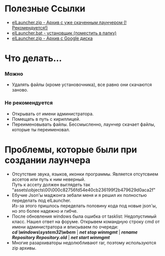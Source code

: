 # Полезные Ссылки
- [elLauncher.zip - Архив с уже скаченным лаунчером (!Рекомендуется!)](https://github.com/Niclic2/elLauncher/releases/download/elLauncher-0.0.3/elLauncher.zip)
- [elLauncher.bat - установщик (поместить в папку)](https://github.com/Niclic2/elLauncher/releases/download/elLauncher-0.0.3/elLauncher.bat)
- [elLauncher.zip - Архив с Google диска](https://drive.usercontent.google.com/download?id=1FQLE4HK2QAL7AzXSgmeYQXsPsdLmyrVE&export=download&authuser=0&confirm=t&uuid=0387de40-3e53-4c7e-9a09-e2a44ac1c98f&at=APZUnTUqhmOCihPCVQIWrs-7A4KU:1712899584915)
# Что делать...
### Можно
- Удалять файлы (кроме установочника), все равно они скачаются заново.
### Не рекомендуется
- Открывать от имени администратора.
- Помещать в путь с кириллицей.
- Переименовывать файлы. Бессмысленно, лаунчер скачает файлы, которые ты переименовал.
# Проблемы, которые были при создании лаунчера
- Отсутствие звука, языков, иконки программы. Является отсутсвием ассетов или путь к ним неверный.  
Путь к ассету должен выглядеть так "assets\objects\00\000c82756fd54e40cb236199f2b479629d0aca2f"  
- Ебучие Json'ы маджонга зебали меня и я решил их полностью переделать под elLauncher.  
Из-за этого пришлось переделать половину кода под новые json'ы, но это более надежно и гибче.  
- После обновления windows была ошибка от tasklist: Недопустимый класс. Нашел ответ на форуме.
Открывем командную строку cmd от имени администратора и вписываем по очереди:  
_**cd \windows\system32\wbem**_ | _**net stop winmgmt**_ | _**rename Repository Repository.old**_ | _**net start winmgmt**_  
- Многие разархиваторы недолюбливают rar, поэтому используются zip архивы.
